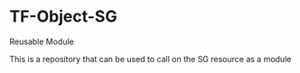 # TF-Object-SG
Reusable Module

This is a repository that can be used to call on the SG resource as a module
